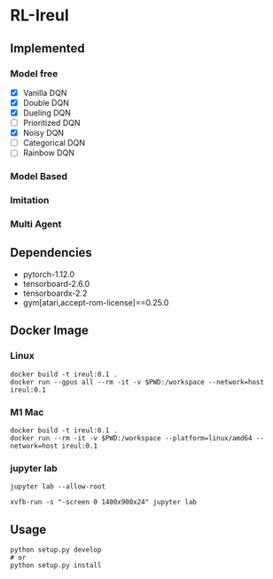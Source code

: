 # RL-Ireul

## Implemented

### Model free

- [x] Vanilla DQN
- [x] Double DQN
- [x] Dueling DQN
- [ ] Prioritized DQN
- [x] Noisy DQN
- [ ] Categorical DQN
- [ ] Rainbow DQN

### Model Based

### Imitation

### Multi Agent

## Dependencies

- pytorch-1.12.0
- tensorboard-2.6.0
- tensorboardx-2.2
- gym[atari,accept-rom-license]==0.25.0

## Docker Image

### Linux

```
docker build -t ireul:0.1 .
docker run --gpus all --rm -it -v $PWD:/workspace --network=host ireul:0.1
```

### M1 Mac

```
docker build -t ireul:0.1 .
docker run --rm -it -v $PWD:/workspace --platform=linux/amd64 --network=host ireul:0.1
```

### jupyter lab

```shell
jupyter lab --allow-root
```

```shell
xvfb-run -s "-screen 0 1400x900x24" jupyter lab
```

## Usage

```shell
python setup.py develop
# or
python setup.py install
```

